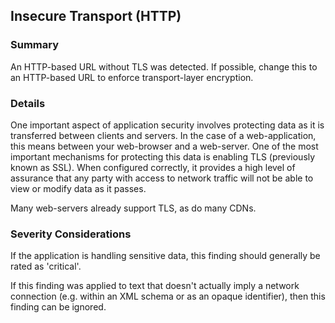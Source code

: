 ## Insecure Transport (HTTP)

### Summary

An HTTP-based URL without TLS was detected. If possible, change this to an HTTP-based URL to enforce transport-layer encryption.

### Details

One important aspect of application security involves protecting data as it is transferred between clients and servers. In the
case of a web-application, this means between your web-browser and a web-server. One of the most important mechanisms for
protecting this data is enabling TLS (previously known as SSL). When configured correctly, it provides a high level of assurance
that any party with access to network traffic will not be able to view or modify data as it passes.

Many web-servers already support TLS, as do many CDNs.

### Severity Considerations

If the application is handling sensitive data, this finding should generally be rated as 'critical'.

If this finding was applied to text that doesn't actually imply a network connection (e.g. within an XML schema or as an opaque
identifier), then this finding can be ignored.

